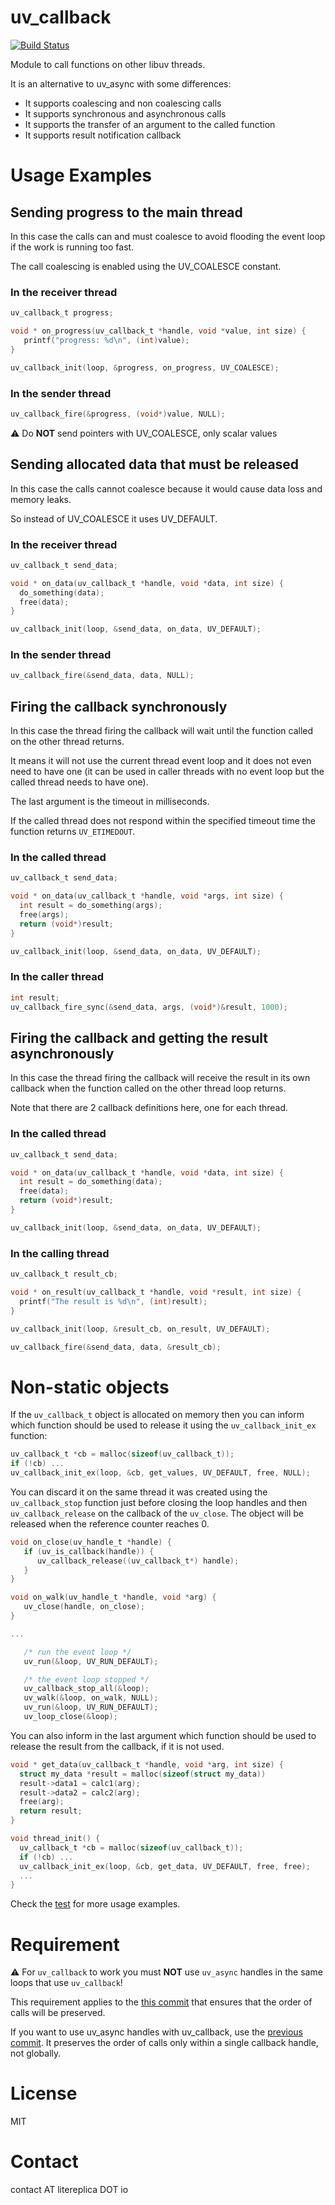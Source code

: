 # uv_callback

[![Build Status](https://travis-ci.org/litesync/uv_callback.svg?branch=master)](https://travis-ci.org/litesync/uv_callback)

Module to call functions on other libuv threads.

It is an alternative to uv_async with some differences:

 * It supports coalescing and non coalescing calls
 * It supports synchronous and asynchronous calls
 * It supports the transfer of an argument to the called function
 * It supports result notification callback


# Usage Examples


## Sending progress to the main thread

In this case the calls can and must coalesce to avoid flooding the event loop if the
work is running too fast.

The call coalescing is enabled using the UV_COALESCE constant.

### In the receiver thread

```C
uv_callback_t progress;

void * on_progress(uv_callback_t *handle, void *value, int size) {
   printf("progress: %d\n", (int)value);
}

uv_callback_init(loop, &progress, on_progress, UV_COALESCE);
```

### In the sender thread

```C
uv_callback_fire(&progress, (void*)value, NULL);
```

⚠️ Do **NOT** send pointers with UV_COALESCE, only scalar values


## Sending allocated data that must be released

In this case the calls cannot coalesce because it would cause data loss and memory leaks.

So instead of UV_COALESCE it uses UV_DEFAULT.

### In the receiver thread

```C
uv_callback_t send_data;

void * on_data(uv_callback_t *handle, void *data, int size) {
  do_something(data);
  free(data);
}

uv_callback_init(loop, &send_data, on_data, UV_DEFAULT);
```

### In the sender thread

```C
uv_callback_fire(&send_data, data, NULL);
```


## Firing the callback synchronously

In this case the thread firing the callback will wait until the function
called on the other thread returns.

It means it will not use the current thread event loop and it does not
even need to have one (it can be used in caller threads with no event loop
but the called thread needs to have one).

The last argument is the timeout in milliseconds.

If the called thread does not respond within the specified timeout time
the function returns `UV_ETIMEDOUT`.


### In the called thread

```C
uv_callback_t send_data;

void * on_data(uv_callback_t *handle, void *args, int size) {
  int result = do_something(args);
  free(args);
  return (void*)result;
}

uv_callback_init(loop, &send_data, on_data, UV_DEFAULT);
```

### In the caller thread

```C
int result;
uv_callback_fire_sync(&send_data, args, (void*)&result, 1000);
```


## Firing the callback and getting the result asynchronously

In this case the thread firing the callback will receive the result in its
own callback when the function called on the other thread loop returns.

Note that there are 2 callback definitions here, one for each thread.

### In the called thread

```C
uv_callback_t send_data;

void * on_data(uv_callback_t *handle, void *data, int size) {
  int result = do_something(data);
  free(data);
  return (void*)result;
}

uv_callback_init(loop, &send_data, on_data, UV_DEFAULT);
```

### In the calling thread

```C
uv_callback_t result_cb;

void * on_result(uv_callback_t *handle, void *result, int size) {
  printf("The result is %d\n", (int)result);
}

uv_callback_init(loop, &result_cb, on_result, UV_DEFAULT);

uv_callback_fire(&send_data, data, &result_cb);
```


# Non-static objects

If the `uv_callback_t` object is allocated on memory then you can inform which function should be used to release it using the `uv_callback_init_ex` function:

```C
uv_callback_t *cb = malloc(sizeof(uv_callback_t));
if (!cb) ...
uv_callback_init_ex(loop, &cb, get_values, UV_DEFAULT, free, NULL);
```

You can discard it on the same thread it was created using the `uv_callback_stop` function just before closing the loop handles and then `uv_callback_release` on the callback of the `uv_close`. The object will be released when the reference counter reaches 0.

```C
void on_close(uv_handle_t *handle) {
   if (uv_is_callback(handle)) {
      uv_callback_release((uv_callback_t*) handle);
   }
}

void on_walk(uv_handle_t *handle, void *arg) {
   uv_close(handle, on_close);
}

...

   /* run the event loop */
   uv_run(&loop, UV_RUN_DEFAULT);

   /* the event loop stopped */
   uv_callback_stop_all(&loop);
   uv_walk(&loop, on_walk, NULL);
   uv_run(&loop, UV_RUN_DEFAULT);
   uv_loop_close(&loop);
```

You can also inform in the last argument which function should be used to release the result from the callback, if it is not used.

```C
void * get_data(uv_callback_t *handle, void *arg, int size) {
  struct my_data *result = malloc(sizeof(struct my_data))
  result->data1 = calc1(arg);
  result->data2 = calc2(arg);
  free(arg);
  return result;
}

void thread_init() {
  uv_callback_t *cb = malloc(sizeof(uv_callback_t));
  if (!cb) ...
  uv_callback_init_ex(loop, &cb, get_data, UV_DEFAULT, free, free);
  ...
}
```

Check the [test](test/test.c) for more usage examples.


# Requirement

⚠️ For `uv_callback` to work you must **NOT** use `uv_async` handles in the same loops that use `uv_callback`!

This requirement applies to the [this commit](https://github.com/litesync/uv_callback/commit/f9e54ca561e40cb61398534c3b069c800c537a41) that ensures that the order of calls will be preserved.

If you want to use uv_async handles with uv_callback, use the [previous commit](https://github.com/litesync/uv_callback/commit/f19aba8b9c21f860f9e00fd5654baa6aeff81a76). It preserves the 
order of calls only within a single callback handle, not globally.


# License

MIT

# Contact

contact AT litereplica DOT io
